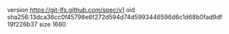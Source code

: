 version https://git-lfs.github.com/spec/v1
oid sha256:13dca36cc0f45798e6f272d594d74d5993446596d6c1d68b0fad9df19f226b37
size 1680
